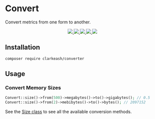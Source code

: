 # Convert

Convert metrics from one form to another.

<p align="center">
  <a href="https://travis-ci.org/clarkeash/converter">
    <img src="https://img.shields.io/travis/clarkeash/converter.svg?style=flat-square">
  </a>
  <a href="https://scrutinizer-ci.com/g/clarkeash/converter/code-structure/master/code-coverage">
    <img src="https://img.shields.io/scrutinizer/coverage/g/clarkeash/converter.svg?style=flat-square">
  </a>
  <a href="https://scrutinizer-ci.com/g/clarkeash/converter">
    <img src="https://img.shields.io/scrutinizer/g/clarkeash/converter.svg?style=flat-square">
  </a>
  <a href="https://github.com/clarkeash/converter/blob/master/LICENSE">
    <img src="https://img.shields.io/github/license/clarkeash/converter.svg?style=flat-square">
  </a>
  <a href="https://twitter.com/clarkeash">
    <img src="http://img.shields.io/badge/author-@clarkeash-blue.svg?style=flat-square">
  </a>
</p>

## Installation

```bash
composer require clarkeash/converter
```

## Usage

### Convert Memory Sizes

```php
Convert::size()->from(500)->megabytes()->to()->gigabytes(); // 0.5
Convert::size()->from(2)->mebibytes()->to()->bytes(); // 2097152
```

See the [Size class](https://github.com/clarkeash/converter/blob/master/src/Metrics/Size.php) to see all the available conversion methods.
